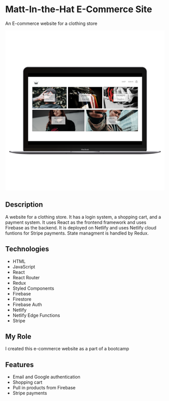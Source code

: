 # Matt-In-the-Hat E-Commerce Site
An E-commerce website for a clothing store

![Picture](https://github.com/mama4294/portfolio/blob/27c52435eb95283f660c587d2dcca7eb6a5a716b/public/e-commerce-main.png)

## Description

A website for a clothing store. It has a login system, a shopping cart, and a payment system. It uses React as the frontend framework and uses Firebase as the backend. It is deployed on Netlify and uses Netlify cloud funtions for Stripe payments. State managment is handled by Redux.

## Technologies
- HTML
- JavaScript
- React
- React Router
- Redux
- Styled Components
- Firebase
- Firestore
- Firebase Auth
- Netlify
- Netlify Edge Functions
- Stripe

## My Role
I created this e-commerce website as a part of a bootcamp

## Features
- Email and Google authentication
- Shopping cart
- Pull in products from Firebase
- Stripe payments
